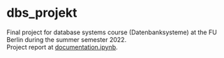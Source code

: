 # dbs_projekt
Final project for database systems course (Datenbanksysteme) at the FU Berlin during the summer semester 2022.  
Project report at [documentation.ipynb](documentation.ipynb).
